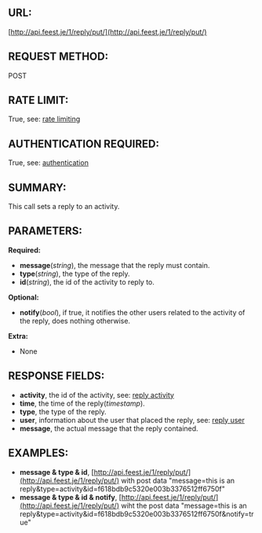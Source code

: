 URL:
----
[http://api.feest.je/1/reply/put/](http://api.feest.je/1/reply/put/)

REQUEST METHOD:
---------------
POST

RATE LIMIT:
-----------
True, see: [rate limiting](<link naar ratelimitpagina>)

AUTHENTICATION REQUIRED:
------------------------
True, see: [authentication](<link naar authenticationpagina>)

SUMMARY:
--------
This call sets a reply to an activity.

PARAMETERS:
-----------

**Required:**

 - **message**(*string*), the message that the reply must contain.
 - **type**(*string*), the type of the reply.
 - **id**(*string*), the id of the activity to reply to.

**Optional:**

 - **notify**(*bool*), if true, it notifies the other users related to the activity of the reply, does nothing otherwise.

**Extra:**

 - None

RESPONSE FIELDS:
---------------- 
 - **activity**, the id of the activity, see: [reply activity](<link naar activity pagina>)
 - **time**, the time of the reply(*timestamp*).
 - **type**, the type of the reply.
 - **user**, information about the user that placed the reply, see: [reply user](<link naar user pagina>)
 - **message**, the actual message that the reply contained.

EXAMPLES:
---------
 - **message & type & id**, [http://api.feest.je/1/reply/put/](http://api.feest.je/1/reply/put/) with post data "message=this is an reply&type=activity&id=f618bdb9c5320e003b3376512ff6750f"
 - **message & type & id & notify**, [http://api.feest.je/1/reply/put/](http://api.feest.je/1/reply/put/) wiht the post data "message=this is an reply&type=activity&id=f618bdb9c5320e003b3376512ff6750f&notify=true"